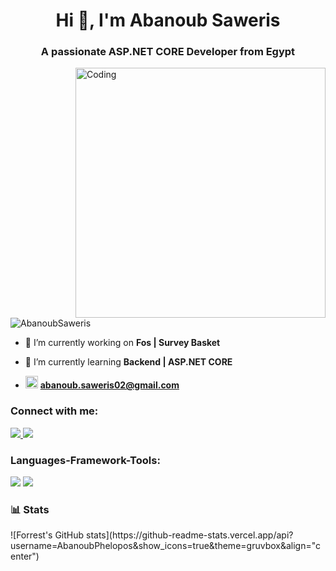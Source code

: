 <h1 align="center">Hi 👋, I'm Abanoub Saweris</h1>
<h3 align="center">A passionate ASP.NET CORE Developer from Egypt</h3>
<img align="right" alt="Coding" width="400" src="https://cdn.dribbble.com/users/1162077/screenshots/3848914/programmer.gif">
<p align="left"> <img src="https://komarev.com/ghpvc/?username=AbanoubPhelopos&label=Profile%20views&color=0e75b6&style=flat" alt="AbanoubSaweris" /> </p>

- 🔭 I’m currently working on **Fos | Survey Basket**

- 🌱 I’m currently learning **Backend | ASP.NET CORE**
  
- <img src="https://skillicons.dev/icons?i=gmail" width="20" hieght="20"/> **abanoub.saweris02@gmail.com**
  
<h3 align="left">Connect with me:</h3>
<div align="left"> 
  <a href="mailto:abanoub.saweris02@gmail.com">
    <img src="https://img.shields.io/badge/Gmail-333333?style=for-the-badge&logo=gmail&logoColor=red" />
  </a>
  <a href="https://www.linkedin.com/in/abanoub-saweris/" target="_blank">
    <img src="https://img.shields.io/badge/LinkedIn-0077B5?style=for-the-badge&logo=linkedin&logoColor=white" target="_blank" />
  </a>
</div>
<h3 align="left">Languages-Framework-Tools:</h3>
<div align="left">
    <img src="https://skillicons.dev/icons?i=bootstrap,html,css,github,git" />
    <img src="https://skillicons.dev/icons?i=dotnet,cs,cpp,c,java" /><br>
</div>
<h3>📊 Stats</h3>
![Forrest's GitHub stats](https://github-readme-stats.vercel.app/api?username=AbanoubPhelopos&show_icons=true&theme=gruvbox&align="center")
